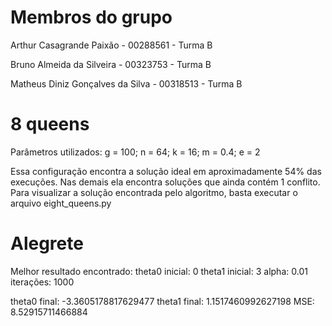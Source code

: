 # Membros do grupo
Arthur Casagrande Paixão - 00288561 - Turma B

Bruno Almeida da Silveira - 00323753 - Turma B

Matheus Diniz Gonçalves da Silva - 00318513 - Turma B


# 8 queens

Parâmetros utilizados:
g = 100;
n = 64;
k = 16;
m = 0.4;
e = 2

Essa configuração encontra a solução ideal em aproximadamente 54% das execuções. Nas demais ela encontra soluções que ainda contém 1 conflito.
Para visualizar a solução encontrada pelo algoritmo, basta executar o arquivo eight_queens.py


# Alegrete

Melhor resultado encontrado:
theta0 inicial: 0
theta1 inicial: 3
alpha: 0.01
iterações: 1000


theta0 final: -3.3605178817629477
theta1 final: 1.1517460992627198
MSE: 8.52915711466884
